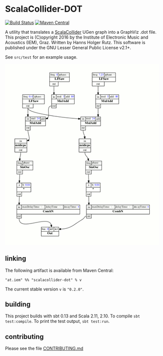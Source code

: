# ScalaCollider-DOT

[![Build Status](https://travis-ci.org/iem-projects/ScalaCollider-DOT.svg?branch=master)](https://travis-ci.org/iem-projects/ScalaCollider-DOT)
[![Maven Central](https://maven-badges.herokuapp.com/maven-central/at.iem/scalacollider-dot_2.11/badge.svg)](https://maven-badges.herokuapp.com/maven-central/at.iem/scalacollider-dot_2.11)

A utility that translates a [ScalaCollider](https://github.com/Sciss/ScalaCollider) UGen graph into a GraphViz .dot file.
This project is (C)opyright 2016 by the Institute of Electronic Music and Acoustics (IEM), Graz. Written by Hanns Holger Rutz. This software is published under the GNU Lesser General Public License v2.1+.

See `src/test` for an example usage.

![example](example.png)

## linking

The following artifact is available from Maven Central:

    "at.iem" %% "scalacollider-dot" % v

The current stable version `v` is `"0.2.0"`.

## building

This project builds with sbt 0.13 and Scala 2.11, 2.10. To compile `sbt test:compile`.
To print the test output, `sbt test:run`.

## contributing

Please see the file [CONTRIBUTING.md](CONTRIBUTING.md)
